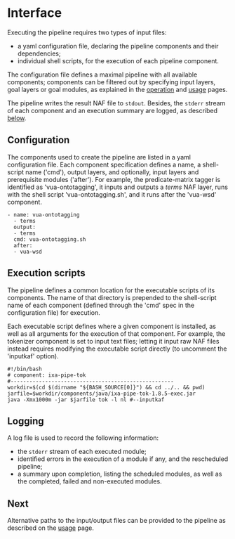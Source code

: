# Interface
Executing the pipeline requires two types of input files: 

- a yaml configuration file, declaring the pipeline components and their dependencies; 
- individual shell scripts, for the execution of each pipeline component. 

The configuration file defines a maximal pipeline with all available components; components can be filtered out by specifying input layers, goal layers or goal modules, as explained in the [operation](https://github.com/cltl/vu-rm-pip3/blob/master/docs/operation.md) and [usage](https://github.com/cltl/vu-rm-pip3/blob/master/docs/usage.md) pages. 

The pipeline writes the result NAF file to `stdout`. Besides, the `stderr` stream of each component and an execution summary are logged, as described [below](#logging).


## Configuration
The components used to create the pipeline are listed in a yaml configuration file. Each component specification defines a name, a shell-script name ('cmd'), output layers, and optionally, input layers and prerequisite modules ('after').
For example, the predicate-matrix tagger is identified as 'vua-ontotagging', it inputs and outputs a *terms* NAF layer, runs with the shell script 'vua-ontotagging.sh', and it runs after the 'vua-wsd' component.
```
- name: vua-ontotagging
  - terms
  output:
  - terms
  cmd: vua-ontotagging.sh
  after:
  - vua-wsd
```

## Execution scripts
The pipeline defines a common location for the executable scripts of its components. The name of that directory is prepended to the shell-script name of each component (defined through the 'cmd' spec in the configuration file) for execution. 

Each executable script defines where a given component is installed, as well as all arguments for the execution of that component. For example, the tokenizer component is set to input text files; letting it input raw NAF files instead requires modifying the executable script directly (to uncomment the 'inputkaf' option).

```shell
#!/bin/bash
# component: ixa-pipe-tok
#----------------------------------------------------
workdir=$(cd $(dirname "${BASH_SOURCE[0]}") && cd ../.. && pwd)
jarfile=$workdir/components/java/ixa-pipe-tok-1.8.5-exec.jar
java -Xmx1000m -jar $jarfile tok -l nl #--inputkaf
```


## Logging
A log file is used to record the following information:

- the `stderr` stream of each executed module;
- identified errors in the execution of a module if any, and the rescheduled pipeline;
- a summary upon completion, listing the scheduled modules, as well as the completed, failed and non-executed modules. 


## Next
Alternative paths to the input/output files can be provided to the pipeline as described on the [usage](https://github.com/cltl/vu-rm-pip3/blob/master/docs/usage.md) page.

